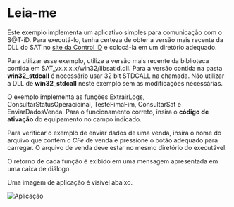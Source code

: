 # Leia-me #

Este exemplo implementa um aplicativo simples para comunicação com o S@T-iD. Para executá-lo, tenha certeza de obter a versão mais recente da DLL do SAT no [site da Control iD](https://www.controlid.com.br/suporte/satid/sat_dll.php) e colocá-la em um diretório adequado.

Para utilizar esse exemplo, utilize a versão mais recente da biblioteca contida em SAT_vx.x.x.x/win32/libsatid.dll. Para a versão contida na pasta **win32_stdcall** é necessário usar 32 bit STDCALL na chamada. Não utilizar a DLL de **win32_stdcall** neste exemplo sem as modificações necessárias.

O exemplo implementa as funções ExtrairLogs, ConsultarStatusOperacioinal, TesteFimaFim, ConsultarSat e EnviarDadosVenda. Para o funcionamento correto, insira o __código de ativação__ do equipamento no campo indicado. 

Para verificar o exemplo de enviar dados de uma venda, insira o nome do arquivo que contém o _CFe_ de venda e pressione o botão adequado para carregar. O arquivo de venda deve estar no mesmo diretório do executável.

O retorno de cada função é exibido em uma mensagem apresentada em uma caixa de diálogo.

Uma imagem de aplicação é visível abaixo.

![Aplicação](App.PNG)

